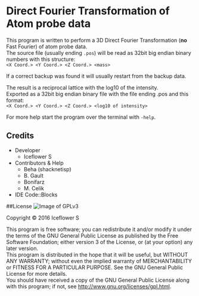 # Direct Fourier Transformation of Atom probe data

This program is written to perform a 3D Direct Fourier Transformation (**no** Fast Fourier) of atom probe data.  
The source file (usually ending `.pos`) will be read as 32bit big endian binary numbers with this structure:  
`<X Coord.> <Y Coord.> <Z Coord.> <mass>`

If a correct backup was found it will usually restart from the backup data.

The result is a reciprocal lattice with the log10 of the intensity.  
Exported as a 32bit big endian binary file with the file ending .pos and this format:  
`<X Coord.> <Y Coord.> <Z Coord.> <log10 of intensity>`

For more help start the program over the terminal with `-help`.

## Credits
- Developer
  - Iceflower S
- Contributors & Help
  - Beha (shacknetisp)
  - B. Gault
  - Bonifarz
  - M. Celik
- IDE
	Code::Blocks

##License
![Image of GPLv3](http://www.gnu.org/graphics/gplv3-127x51.png)

Copyright  ©  2016  Iceflower S

This program is free software; you can redistribute it and/or modify it under the terms of the GNU General Public License as published by the Free Software Foundation; either version 3 of the License, or (at your option) any later version.  
This program is distributed in the hope that it will be useful, but WITHOUT ANY WARRANTY; without even the implied warranty of MERCHANTABILITY or FITNESS FOR A PARTICULAR PURPOSE. See the GNU General Public License for more details.  
You should have received a copy of the GNU General Public License along with this program; if not, see <http://www.gnu.org/licenses/gpl.html>.